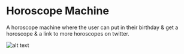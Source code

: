 # Horoscope Machine
A horoscope machine where the user can put in their birthday & get a horoscope & a link to more horoscopes on twitter.

![alt text](https://i.imgur.com/g1Evwf3.png)
